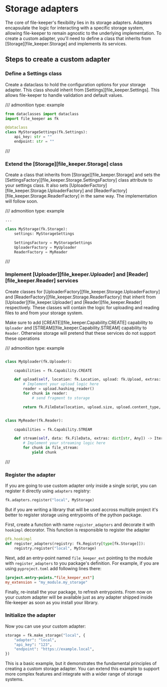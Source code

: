 # Storage adapters

The core of file-keeper's flexibility lies in its storage adapters. Adapters
encapsulate the logic for interacting with a specific storage system, allowing
file-keeper to remain agnostic to the underlying implementation.  To create a
custom adapter, you'll need to define a class that inherits from
[Storage][file_keeper.Storage] and implements its services.

## Steps to create a custom adapter

### Define a Settings class

Create a dataclass to hold the configuration options for your storage
adapter. This class should inherit from [Settings][file_keeper.Settings].  This
allows file-keeper to handle validation and default values.

/// admonition
    type: example

```py
from dataclasses import dataclass
import file_keeper as fk

@dataclass
class MyStorageSettings(fk.Settings):
    api_key: str = ""
    endpoint: str = ""
```
///

### Extend the [Storage][file_keeper.Storage] class

Create a class that inherits from [Storage][file_keeper.Storage] and sets the
[SettingsFactory][file_keeper.Storage.SettingsFactory] class attribute to your settings
class. It also sets [UploaderFactory][file_keeper.Storage.UploaderFactory] and
[ReaderFactory][file_keeper.Storage.ReaderFactory] in the same way. The
implementation will follow soon.

/// admonition
    type: example

```python
...

class MyStorage(fk.Storage):
    settings: MyStorageSettings

    SettingsFactory = MyStorageSettings
    UploaderFactory = MyUploader
    ReaderFactory = MyReader
```
///

### Implement [Uploader][file_keeper.Uploader] and [Reader][file_keeper.Reader] services

Create classes for [UploaderFactory][file_keeper.Storage.UploaderFactory] and
[ReaderFactory][file_keeper.Storage.ReaderFactory] that inherit from
[Uploader][file_keeper.Uploader] and [Reader][file_keeper.Reader]
respectively. These classes will contain the logic for uploading and reading
files to and from your storage system.

Make sure to add [CREATE][file_keeper.Capability.CREATE] capability to
`Uploader` and [STREAM][file_keeper.Capability.STREAM] capability to
`Reader`. Otherwise storage will pretend that these services do not support these operations

/// admonition
    type: example

```python

class MyUploader(fk.Uploader):

    capabilities = fk.Capability.CREATE

    def upload(self, location: fk.Location, upload: fk.Upload, extras: dict[str, Any]) -> fk.FileData:
        # Implement your upload logic here
        reader = upload.hashing_reader()
        for chunk in reader:
            # send fragment to storage

        return fk.FileData(location, upload.size, upload.content_type, reader.get_hash())


class MyReader(fk.Reader):

    capabilities = fk.Capability.STREAM

    def stream(self, data: fk.FileData, extras: dict[str, Any]) -> Iterable[bytes]:
        # Implement your streaming logic here
        for chunk in file_stream:
            yield chunk
```
///

### Register the adapter

If you are going to use custom adapter only inside a single script, you can
register it directly using `adapters` registry:


```python
fk.adapters.register("local", MyStorage)
```

But if you are writing a library that will be used accross multiple project
it's better to register storage using entrypoints of the python package.

First, create a function with name `register_adapters` and decorate it with
`hookimpl` decorator. This function is responsible to register the adapter

```py
@fk.hookimpl
def register_adapters(registry: fk.Registry[type[fk.Storage]]):
    registry.register("local", MyStorage)
```

Next, add an entry-point named `file_keeper_ext` pointing to the module with
`register_adapters` to you package's definition. For example, if you are using
`pyproject.toml` add following lines there:

```toml
[project.entry-points."file_keeper_ext"]
my_extension = "my_module.my_storage"

```

Finally, re-install the your package, to refresh entrypoints. From now on your
custom adapter will be available just as any adapter shipped inside file-keeper
as soon as you install your library.

### Initialize the adapter

Now you can use your custom adapter:

```python
storage = fk.make_storage("local", {
    "adapter": "local",
    "api_key": "123",
    "endpoint": "https://example.local",
})
```

This is a basic example, but it demonstrates the fundamental principles of
creating a custom storage adapter.  You can extend this example to support more
complex features and integrate with a wider range of storage systems.
